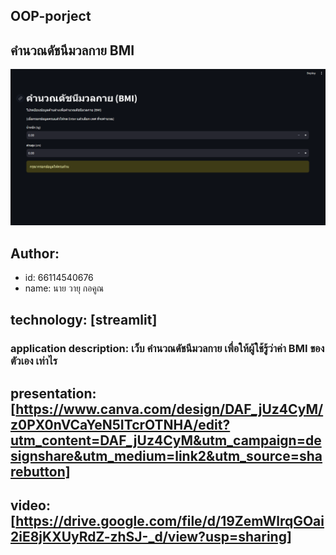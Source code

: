 ## OOP-porject

## คำนวณดัชนีมวลกาย BMI
![download banner](./BMIPNG.png)

## Author:

-   id: 66114540676
-   name: นาย วายุ กอคูณ

## technology: [streamlit]

### application description: เว็บ คำนวณดัชนีมวลกาย เพื่อให้ผู้ใช้รู้ว่าค่า BMI ของตัวเอง เท่าไร
##  presentation:[https://www.canva.com/design/DAF_jUz4CyM/z0PX0nVCaYeN5ITcrOTNHA/edit?utm_content=DAF_jUz4CyM&utm_campaign=designshare&utm_medium=link2&utm_source=sharebutton]
##  video:[https://drive.google.com/file/d/19ZemWlrqGOai2iE8jKXUyRdZ-zhSJ-_d/view?usp=sharing]
